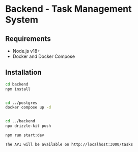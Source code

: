 # Backend - Task Management System

## Requirements

- Node.js v18+
- Docker and Docker Compose

## Installation

```bash
cd backend
npm install


cd ../postgres
docker compose up -d


cd ../backend
npx drizzle-kit push

npm run start:dev

The API will be available on http://localhost:3000/tasks
